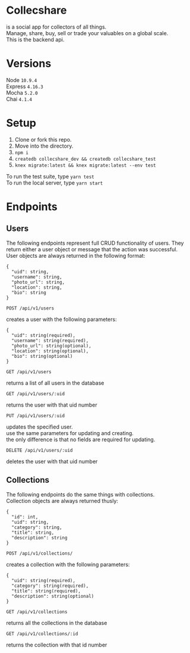 # Collecshare
is a social app for collectors of all things.  
Manage, share, buy, sell or trade your valuables on a global scale.   
This is the backend api.  

# Versions
Node `10.9.4`  
Express `4.16.3`  
Mocha `5.2.0`  
Chai `4.1.4`  

# Setup
1. Clone or fork this repo.
2. Move into the directory.
3. `npm i`
4. `createdb collecshare_dev && createdb collecshare_test`
5. `knex migrate:latest && knex migrate:latest --env test`

To run the test suite, type `yarn test`   
To run the local server, type `yarn start`

# Endpoints

## Users
The following endpoints represent full CRUD functionality of users. They return either a user object or message that the action was successful.  
User objects are always returned in the following format:   
```
{
  "uid": string,
  "username": string,
  "photo_url": string,
  "location": string,
  "bio": string
}
```

`POST /api/v1/users`

creates a user with the following parameters:  
```
{
  "uid": string(required),
  "username": string(required),
  "photo_url": string(optional),
  "location": string(optional),
  "bio": string(optional)
}
```

`GET /api/v1/users`

returns a list of all users in the database

`GET /api/v1/users/:uid`

returns the user with that uid number

`PUT /api/v1/users/:uid`

updates the specified user.   
use the same parameters for updating and creating.   
the only difference is that no fields are required for updating.

`DELETE /api/v1/users/:uid`

deletes the user with that uid number

## Collections
The following endpoints do the same things with collections.  
Collection objects are always returned thusly:   
```
{
  "id": int,
  "uid": string,
  "category": string,
  "title": string,
  "description": string
}
```

`POST /api/v1/collections/`

creates a collection with the following parameters:  
```
{
  "uid": string(required),
  "category": string(required),
  "title": string(required),
  "description": string(optional)
}
```

`GET /api/v1/collections`

returns all the collections in the database

`GET /api/v1/collections/:id`

returns the collection with that id number
